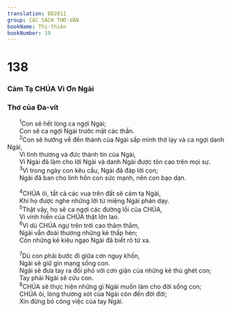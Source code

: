 ```yaml
---
translation: BD2011
group: CÁC SÁCH THƠ-VĂN
bookName: Thi-thiên 
bookNumber: 19
---
```


<div class="title"><h1>138</h1><h3>Cảm Tạ CHÚA Vì Ơn Ngài</h3><h3>Thơ của Ða-vít</h3></div>
<span class="verse thi_138_1">  <sup>1</sup>Con sẽ hết lòng ca ngợi Ngài;<br/>  Con sẽ ca ngợi Ngài trước mặt các thần.<br/></span>
<span class="verse thi_138_2">  <sup>2</sup>Con sẽ hướng về đền thánh của Ngài sấp mình thờ lạy và ca ngợi danh Ngài,<br/>  Vì tình thương và đức thành tín của Ngài,<br/>  Vì Ngài đã làm cho lời Ngài và danh Ngài được tôn cao trên mọi sự.<br/></span>
<span class="verse thi_138_3">  <sup>3</sup>Vì trong ngày con kêu cầu, Ngài đã đáp lời con;<br/>  Ngài đã ban cho linh hồn con sức mạnh, nên con bạo dạn.<br/><br/></span>
<span class="verse thi_138_4">  <sup>4</sup>CHÚA ôi, tất cả các vua trên đất sẽ cảm tạ Ngài,<br/>  Khi họ được nghe những lời từ miệng Ngài phán dạy.<br/></span>
<span class="verse thi_138_5">  <sup>5</sup>Thật vậy, họ sẽ ca ngợi các đường lối của CHÚA,<br/>  Vì vinh hiển của CHÚA thật lớn lao.<br/></span>
<span class="verse thi_138_6">  <sup>6</sup>Vì dù CHÚA ngự trên trời cao thăm thẳm,<br/>  Ngài vẫn đoái thương những kẻ thấp hèn;<br/>  Còn những kẻ kiêu ngạo Ngài đã biết rõ từ xa.<br/><br/></span>
<span class="verse thi_138_7">  <sup>7</sup>Dù con phải bước đi giữa cơn nguy khốn,<br/>  Ngài sẽ giữ gìn mạng sống con.<br/>  Ngài sẽ đưa tay ra đối phó với cơn giận của những kẻ thù ghét con;<br/>  Tay phải Ngài sẽ cứu con.<br/></span>
<span class="verse thi_138_8">  <sup>8</sup>CHÚA sẽ thực hiện những gì Ngài muốn làm cho đời sống con;<br/>  CHÚA ôi, lòng thương xót của Ngài còn đến đời đời;<br/>  Xin đừng bỏ công việc của tay Ngài.<br/></span>

